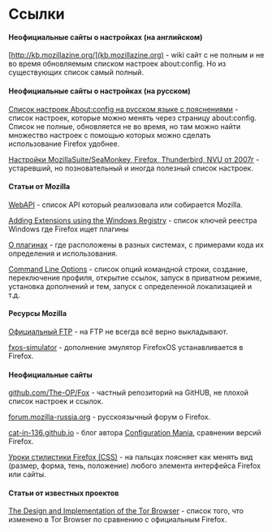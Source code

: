 # Ссылки

#### Неофициальные сайты о настройках (на английском)

[http://kb.mozillazine.org/](kb.mozillazine.org) - wiki сайт с не полным и не во время обновляемым списком настроек about:config. Но из существующих список самый полный.

#### Неофициальные сайты о настройках (на русском)

[Список настроек About:config на русском языке с пояснениями](https://forum.mozilla-russia.org/viewtopic.php?id=36226) - список настроек, которые можно менять через страницу about:config. Список не полные, обновляется не во время, но там можно найти множество настроек с помощью которых можно сделать использование Firefox удобнее.

[Настройки MozillaSuite/SeaMonkey, Firefox, Thunderbird, NVU от 2007г](http://mozutil.mozilla-russia.org/pref/pref.html) - устаревший, но позновательный и иногда полезный список настроек.

#### Статьи от Mozilla

[WebAPI](https://wiki.mozilla.org/WebAPI) - список API который реализовала или собирается Mozilla.

[Adding Extensions using the Windows Registry](https://developer.mozilla.org/en-US/docs/Adding_Extensions_using_the_Windows_Registry) - cписок ключей реестра Windows где Firefox ищет плагины

[О плагинах](https://developer.mozilla.org/en-US/Add-ons/Plugins/Gecko_Plugin_API_Reference/Plug-in_Basics) - где расположены в разных системах, с примерами кода их определения и использования.

[Command Line Options](https://developer.mozilla.org/en-US/docs/Mozilla/Command_Line_Options) - список опций командной строки, создание, переключение профиля, открытие ссылок, запуск в приватном режиме, установка дополнений и тем, запуск с определенной локализацией и т.д.

#### Ресурсы Mozilla

[Официальный FTP](http://ftp.mozilla.org/pub/mozilla.org/) - на FTP не всегда всё верно выкладывают.

[fxos-simulator](https://ftp.mozilla.org/pub/mozilla.org/labs/fxos-simulator/) - дополнение эмулятор FirefoxOS устанавливается в Firefox.

#### Неофициальные сайты

[github.com/The-OP/Fox](https://github.com/The-OP/Fox) - частный репозиторий на GitHUB, не плохой список настроек и ссылок.

[forum.mozilla-russia.org](https://forum.mozilla-russia.org/) - русскоязычный форум о Firefox.

[cat-in-136.github.io](https://cat-in-136.github.io) - блог автора [Configuration Mania](https://addons.mozilla.org/ru/firefox/addon/configuration-mania-4420/), сравнении версий Firefox.

[Уроки стилистики Firefox (CSS)](http://web.archive.org/web/20130928163532/https://forum.mozilla-russia.org/viewtopic.php?id=49078) - на пальцах поясняет как менять вид (размер, форма, тень, положение) любого элемента интерфейса Firefox или сайты.

#### Статьи от известных проектов

[The Design and Implementation of the Tor Browser](https://www.torproject.org/projects/torbrowser/design/) - список того, что изменено в Tor Browser по сравнению с официальным Firefox.